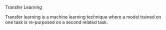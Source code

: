 Transfer Learning 

Transfer learning is a machine learning technique where a model trained on one task is re-purposed on a second related task.
